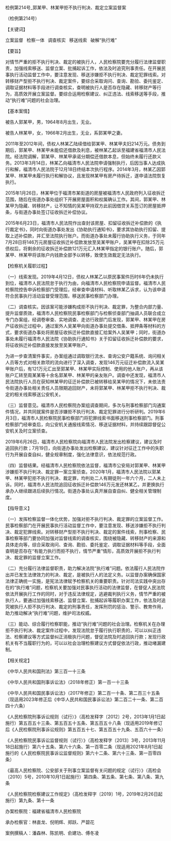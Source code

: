 检例第214号_郭某甲、林某甲拒不执行判决、裁定立案监督案

（检例第214号）

【关键词】

立案监督  检察一体  调查核实  移送线索  破解“执行难”

【要旨】

对情节严重的拒不执行判决、裁定的被执行人，人民检察院要充分履行法律监督职责，加强线索移送、监督立案、批捕起诉工作，依法及时追究刑事责任。在开展民事执行活动监督工作中，要注意发现、移送涉嫌拒不执行判决、裁定犯罪线索。对转移财产型拒不执行判决、裁定案件，要综合采取询问、查询、勘验、委托鉴定、调取证据材料等手段进行调查核实，查明被执行人是否存在隐藏、转移财产等行为，高质效开展立案监督。要综合运用检察建议、纠正违法、线索移送等手段，推动“执行难”问题的社会治理。

【基本案情】

被告人郭某甲，男，1964年8月出生，无业。

被告人林某甲，女，1966年2月出生，无业，系郭某甲之妻。

2011年至2012年间，债权人林某乙陆续借给郭某甲、林某甲夫妇214万元。债务到期后，郭某甲、林某甲未能偿还借款及利息，被林某乙起诉至福建省福清市人民法院。经法院调解，郭某甲、林某甲承诺分期偿还借款本息，但始终未履行还款义务。2013年3月14日，林某乙向福清市人民法院申请强制执行，后因当事人达成执行和解，福清市人民法院于12月18日终结本次执行程序。2014年3月，林某乙因郭某甲、林某甲未履行执行和解协议，且发现林某甲有房产待拆迁，遂申请法院恢复执行。

2015年1月26日，林某甲位于福清市某街道的房屋被福清市人民政府列入征收拆迁范围，随后在街道办事处组织下开展房屋面积和权属确认工作。其间，郭某甲、林某甲为隐藏、转移财产，让不知情的吴某甲持双方此前因借贷关系签订的房屋抵押条，与街道办事处签订征收拆迁补偿协议。

2015年6月23日，福清市人民法院作出查封该房屋、扣留征收拆迁补偿款的《执行裁定书》，同时向街道办事处发出《协助执行通知书》，要求其协助执行扣留、提取上述补偿款，并汇至法院执行账户。而街道办事处未履行协助执行义务，于同年7月28日将146万元房屋征收拆迁补偿款发放至吴某甲账户，吴某甲在扣除25万元债权后，将剩余的征收拆迁补偿款121万元汇入林某甲指定的银行账户。随后，郭某甲、林某甲将该账户内钱款全部予以转移，致使生效裁定无法执行。

【检察机关履职过程】

（一）线索发现。2019年4月12日，债权人林某乙以原民事案件历时6年仍未执行到位，福清市人民法院怠于执行为由，向福清市人民检察院申请监督。福清市人民检察院控告申诉检察部门受理后，经审查申请材料、听取林某乙诉求，认为该申请符合民事执行活动监督受理范围，移送民事检察部门办理。

（二）调查核实。因该案可能涉嫌构成拒不执行判决、裁定罪，为整合内部力量、提升监督质效，福清市人民检察院民事检察部门与检察侦查部门抽调人员联合成立专门办案组，经调卷审查、实地调查、走访行政部门后发现，郭某甲、林某甲在房产征收拆迁过程中，通过案外人吴某甲向街道办事处提交借条、抵押条等材料的方式，要求街道办事处将房屋征收拆迁补偿款直接汇给案外人吴某甲；同时，街道办事处未履行福清市人民法院《协助执行通知书》关于扣留征收拆迁补偿款的要求，将征收拆迁补偿款直接发放至吴某甲账户。

为进一步查清案件事实，办案组通过调取银行流水、查询公安户籍系统、询问相关人员等方式对相关款项的流向进行了深入调查，发现146万元征迁补偿款流入吴某甲账户后，有121万元汇出至郭某甲、林某甲实际控制、使用的他人账户，再从该账户汇转至周某某等十余名郭某甲、林某甲的亲友账户。调查中还发现，福清市人民法院执行人员在获知林某甲的征迁补偿款已被转移给吴某甲的情况下，未依法责令街道办事处相关责任人员限期追回财产，未将郭某甲、林某甲拒不执行判决、裁定的相关线索移送公安机关。

（三）监督意见。福清市人民检察院办案组调查期间，多次与刑事检察部门沟通案件情况，并共同就案件是否涉嫌拒不执行判决、裁定犯罪进行分析研判。2019年6月3日，福清市人民检察院民事检察部门将犯罪线索书面移送刑事检察部门。刑事检察部门经审查后，向公安机关通报线索情况、移送证据材料，并持续跟踪督促公安机关及时立案侦查。

2019年6月26日，福清市人民检察院向福清市人民法院发出检察建议，建议及时追回执行款；7月19日，向街道办事处发出检察建议，建议针对征迁工作中的失职行为开展自查自纠，健全规章制度，强化法律意识，依法规范行政。

（四）监督结果。经福清市人民检察院依法监督，福清市公安局对郭某甲、林某甲涉嫌拒不执行判决、裁定罪一案立案侦查。2020年1月，福清市人民法院以郭某甲、林某甲犯拒不执行判决、裁定罪，均判处二人有期徒刑一年六个月，二人未上诉。同时，福清市人民法院追回征收拆迁补偿款146万元发还林某乙，并更换执行承办人继续跟进后续执行情况。街道办事处认真开展自查自纠、健全相关管理制度。

【指导意义】

（一）发挥检察监督一体化优势，加强对拒不执行判决、裁定罪的立案监督工作。民事检察部门在开展民事执行活动监督工作中，要注意发现、移送涉嫌拒不执行判决、裁定犯罪线索。对转移财产型拒不执行判决、裁定的案件线索，刑事检察、民事检察等部门要协同加强对监督线索的调查核实，围绕被隐藏、转移财产的来源和具体走向等，综合采取询问、查询、勘验、委托鉴定、调取证据材料等手段，全面查明是否存在“有能力执行而拒不执行，情节严重”情形，高质效开展拒不执行判决、裁定罪的监督立案工作。

（二）充分履行法律监督职责，助力解决法院“执行难”问题。依法履行人民法院作出并已发生法律效力的判决、裁定，是被执行人的法定义务。以监督办案确保国家法律正确统一实施，是宪法法律赋予检察机关的重要职责。针对司法实践中突出存在的“执行难”问题，检察机关要加强对民事执行活动的法律监督，在督促人民法院依法开展执行工作的同时，对于违反法律规定，逃避裁判执行义务，情节严重的被执行人，要通过加强线索移送、监督立案、批捕起诉等履职办案工作，依法及时追究被执行人拒不执行判决、裁定的刑事责任，发挥刑罚的惩治、警示、教育作用，助力推动解决“执行难”问题，维护司法权威。

（三）能动、综合履行检察职能，推动“执行难”问题的社会治理。检察机关在办理拒不执行判决、裁定案件过程中，发现法院怠于履行执行职责的，可以以纠正违法、检察建议等方式监督纠正消极执行问题，督促法院及时追回执行款；发现行政机关有不当履职行为的，可以以社会治理检察建议方式督促依法行政，推动堵漏建制。

【相关规定】

《中华人民共和国刑法》第三百一十三条

《中华人民共和国刑事诉讼法》（2018年修正）第一百一十三条

《中华人民共和国民事诉讼法》（2017年修正）第二百一十条、第二百三十五条（现适用2023年修正后《中华人民共和国民事诉讼法》第二百二十一条、第二百四十六条）

《人民检察院刑事诉讼规则（试行）》（高检发释字〔2012〕2号，2013年1月1日起施行）第五百五十三条、第五百五十五条、第五百五十八条（现适用2019年修订后《人民检察院刑事诉讼规则》第五百五十七、第五百五十九条、五百六十一条）

《人民检察院民事诉讼监督规则（试行）》（高检发释字〔2013〕3号，2013年11月18日起施行）第六十五条、第六十六条、第一百零二条（现适用2021年8月1日起施行的《人民检察院民事诉讼监督规则》第六十二条、第六十三条、第一百零四条）

《最高人民检察院、公安部关于刑事立案监督有关问题的规定（试行）》（高检会〔2010〕5号，2010年10月1日起施行）第四条、第五条、第七条、第八条、第九条

《人民检察院检察建议工作规定》（高检发释字〔2019〕1号，2019年2月26日起施行）第九条、第十一条

办案检察院：福建省福清市人民检察院

承办检察官：林直龙、倪明辉、郑跃、严碧花

案例撰稿人：潘森林、陈凯明、俞建功、傅冬凌